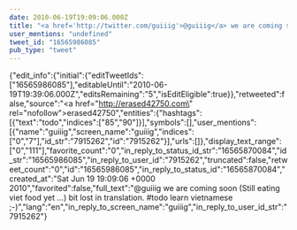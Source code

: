```yaml
---
date: 2010-06-19T19:09:06.000Z
title: "<a href='http://twitter.com/guiiig'>@guiiig</a> we are coming soon (Still eating viet food yet ...) bit lost in translation. #todo learn vietnamese ;-)″"
user_mentions: "undefined"
tweet_id: "16565986085"
pub_type: "tweet"
---
```

{"edit_info":{"initial":{"editTweetIds":["16565986085"],"editableUntil":"2010-06-19T19:39:06.000Z","editsRemaining":"5","isEditEligible":true}},"retweeted":false,"source":"<a href=\"http://erased42750.com\" rel=\"nofollow\">erased42750</a>","entities":{"hashtags":[{"text":"todo","indices":["85","90"]}],"symbols":[],"user_mentions":[{"name":"guiiig","screen_name":"guiiig","indices":["0","7"],"id_str":"7915262","id":"7915262"}],"urls":[]},"display_text_range":["0","111"],"favorite_count":"0","in_reply_to_status_id_str":"16565870084","id_str":"16565986085","in_reply_to_user_id":"7915262","truncated":false,"retweet_count":"0","id":"16565986085","in_reply_to_status_id":"16565870084","created_at":"Sat Jun 19 19:09:06 +0000 2010","favorited":false,"full_text":"@guiiig we are coming soon (Still eating viet food yet ...) bit lost in translation. #todo learn vietnamese ;-)","lang":"en","in_reply_to_screen_name":"guiiig","in_reply_to_user_id_str":"7915262"}
